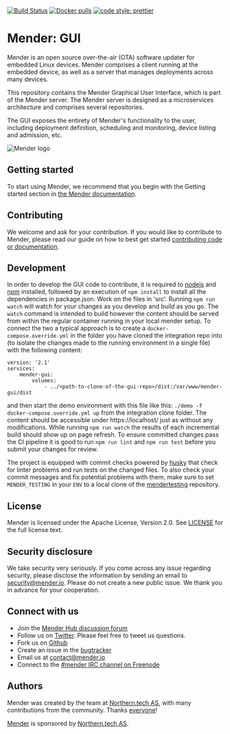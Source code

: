 [![Build Status](https://gitlab.com/Northern.tech/Mender/gui/badges/master/pipeline.svg)](https://gitlab.com/Northern.tech/Mender/gui/pipelines)
[![Docker pulls](https://img.shields.io/docker/pulls/mendersoftware/gui.svg?maxAge=3600)](https://hub.docker.com/r/mendersoftware/gui/)
[![code style: prettier](https://img.shields.io/badge/code_style-prettier-ff69b4.svg?style=flat-square)](https://github.com/prettier/prettier)

# Mender: GUI

Mender is an open source over-the-air (OTA) software updater for embedded Linux
devices. Mender comprises a client running at the embedded device, as well as
a server that manages deployments across many devices.

This repository contains the Mender Graphical User Interface, which is part of the
Mender server. The Mender server is designed as a microservices architecture
and comprises several repositories.

The GUI exposes the entirety of Mender's functionality to the user, including
deployment definition, scheduling and monitoring, device listing and admission, etc.

![Mender logo](https://vgy.me/0tXIM6.png)

## Getting started

To start using Mender, we recommend that you begin with the Getting started
section in [the Mender documentation](https://docs.mender.io/).

## Contributing

We welcome and ask for your contribution. If you would like to contribute to Mender, please read our guide on how to best get started [contributing code or
documentation](https://github.com/mendersoftware/mender/blob/master/CONTRIBUTING.md).

## Development

In order to develop the GUI code to contribute, it is required to [nodejs](https://nodejs.org) and [npm](https://github.com/gulpjs/gulp) installed, followed
by an execution of `npm install` to install all the dependencies in package.json. Work on the files in 'src'. Running `npm run watch` will watch for your
changes as you develop and build as you go.
The `watch` command is intended to build however the content should be served from within the regular container running in your local mender setup.
To connect the two a typical approach is to create a `docker-compose.override.yml` in the folder you have cloned the integration repo into (to isolate the changes made to the running environment in a single file) with the following content:

```
version: '2.1'
services:
    mender-gui:
        volumes:
            - ../<path-to-clone-of-the-gui-repo>/dist:/var/www/mender-gui/dist
```

and then start the demo environment with this file like this: `./demo -f docker-compose.override.yml up` from the integration clone folder. The content should be accessible under https://localhost/ just as without any modifications. While running `npm run watch` the results of each incremental build should show up on page refresh.
To ensure committed changes pass the CI pipeline it is good to run `npm run lint` and `npm run test` before you submit your changes for review.

The project is equipped with commit checks powered by [husky](https://github.com/typicode/husky) that check for linter problems and run tests on the changed files. To also check your commit messages and fix potential problems with them, make sure to set `MENDER_TESTING` in your `ENV` to a local clone of the [mendertesting](https://github.com/mendersoftware/mendertesting) repository.

## License

Mender is licensed under the Apache License, Version 2.0. See
[LICENSE](https://github.com/mendersoftware/gui/blob/master/LICENSE) for the
full license text.

## Security disclosure

We take security very seriously. If you come across any issue regarding
security, please disclose the information by sending an email to
[security@mender.io](security@mender.io). Please do not create a new public
issue. We thank you in advance for your cooperation.

## Connect with us

- Join the [Mender Hub discussion forum](https://hub.mender.io)
- Follow us on [Twitter](https://twitter.com/mender_io). Please
  feel free to tweet us questions.
- Fork us on [Github](https://github.com/mendersoftware)
- Create an issue in the [bugtracker](https://tracker.mender.io/projects/MEN)
- Email us at [contact@mender.io](mailto:contact@mender.io)
- Connect to the [#mender IRC channel on Freenode](http://webchat.freenode.net/?channels=mender)

## Authors

Mender was created by the team at [Northern.tech AS](https://northern.tech), with many contributions from
the community. Thanks [everyone](https://github.com/mendersoftware/mender/graphs/contributors)!

[Mender](https://mender.io) is sponsored by [Northern.tech AS](https://northern.tech).
